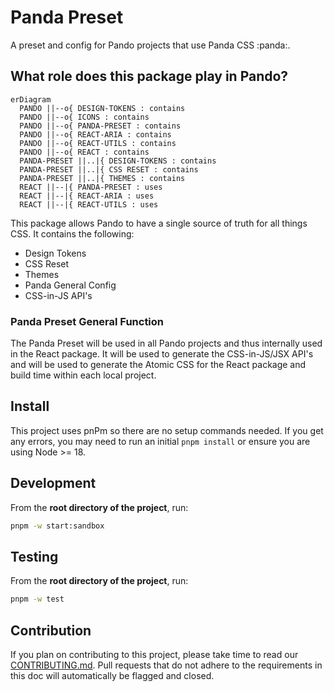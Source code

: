 # Panda Preset

A preset and config for Pando projects that use Panda CSS :panda:.

## What role does this package play in Pando?

```mermaid
erDiagram
  PANDO ||--o{ DESIGN-TOKENS : contains
  PANDO ||--o{ ICONS : contains
  PANDO ||--o{ PANDA-PRESET : contains
  PANDO ||--o{ REACT-ARIA : contains
  PANDO ||--o{ REACT-UTILS : contains
  PANDO ||--o{ REACT : contains
  PANDA-PRESET ||..|{ DESIGN-TOKENS : contains
  PANDA-PRESET ||..|{ CSS RESET : contains
  PANDA-PRESET ||..|{ THEMES : contains
  REACT ||--|{ PANDA-PRESET : uses
  REACT ||--|{ REACT-ARIA : uses
  REACT ||--|{ REACT-UTILS : uses
```

This package allows Pando to have a single source of truth for all things CSS. It contains the following:

- Design Tokens
- CSS Reset
- Themes
- Panda General Config
- CSS-in-JS API's

### Panda Preset General Function

The Panda Preset will be used in all Pando projects and thus internally used in the React package. It will be used to generate the CSS-in-JS/JSX API's and will be used to generate the Atomic CSS for the React package and build time within each local project.

## Install

This project uses pnPm so there are no setup commands needed. If you get any errors, you may need to run an initial `pnpm install` or ensure you are using Node >= 18.

## Development

From the **root directory of the project**, run:

```bash
pnpm -w start:sandbox
```

## Testing

From the **root directory of the project**, run:

```bash
pnpm -w test
```

## Contribution

If you plan on contributing to this project, please take time to read our [CONTRIBUTING.md](https://github.com/pluralsight/pando/blob/main/CONTRIBUTING.md). Pull requests that do not adhere to the requirements in this doc will automatically be flagged and closed.
